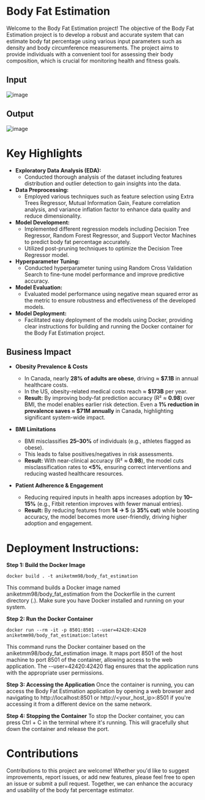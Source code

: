 # Body Fat Estimation
Welcome to the Body Fat Estimation project! The objective of the Body Fat Estimation project is to develop a robust and accurate system that can estimate body fat percentage using various input parameters such as density and body circumference measurements. The project aims to provide individuals with a convenient tool for assessing their body composition, which is crucial for monitoring health and fitness goals.

## Input
![image](https://github.com/Aniket-Mahindrakar/Body-Fat-Estimation/assets/25640390/e0a2a8ba-45bd-4b7f-903f-a9e217fd82a0)

## Output
![image](https://github.com/Aniket-Mahindrakar/Body-Fat-Estimation/assets/25640390/14912c09-498d-4981-aaa4-0b0378de9f25)

# Key Highlights
- **Exploratory Data Analysis (EDA):**
  - Conducted thorough analysis of the dataset including features distribution and outlier detection to gain insights into the data.
- **Data Preprocessing:**
  - Employed various techniques such as feature selection using Extra Trees Regressor, Mutual Information Gain, Feature correlation analysis, and variance inflation factor to enhance data quality and reduce dimensionality.
- **Model Development:**
  - Implemented different regression models including Decision Tree Regressor, Random Forest Regressor, and Support Vector Machines to predict body fat percentage accurately.
  - Utilized post-pruning techniques to optimize the Decision Tree Regressor model.
- **Hyperparameter Tuning:**
  - Conducted hyperparameter tuning using Random Cross Validation Search to fine-tune model performance and improve predictive accuracy.
- **Model Evaluation:** 
  - Evaluated model performance using negative mean squared error as the metric to ensure robustness and effectiveness of the developed models.
- **Model Deployment:**
  - Facilitated easy deployment of the models using Docker, providing clear instructions for building and running the Docker container for the Body Fat Estimation project.

## Business Impact

- **Obesity Prevalence & Costs**  
  - In Canada, nearly **28% of adults are obese**, driving ≈ **$7.1B** in annual healthcare costs.  
  - In the US, obesity-related medical costs reach ≈ **$173B** per year.  
  - **Result:** By improving body-fat prediction accuracy (R² ≈ **0.98**) over BMI, the model enables earlier risk detection. Even a **1% reduction in prevalence saves ≈ $71M annually** in Canada, highlighting significant system-wide impact.  

- **BMI Limitations**  
  - BMI misclassifies **25–30%** of individuals (e.g., athletes flagged as obese).  
  - This leads to false positives/negatives in risk assessments.  
  - **Result:** With near-clinical accuracy (R² ≈ **0.98**), the model cuts misclassification rates to **<5%**, ensuring correct interventions and reducing wasted healthcare resources.  

- **Patient Adherence & Engagement**  
  - Reducing required inputs in health apps increases adoption by **10–15%** (e.g., Fitbit retention improves with fewer manual entries).  
  - **Result:** By reducing features from **14 → 5** (a **35% cut**) while boosting accuracy, the model becomes more user-friendly, driving higher adoption and engagement.  

# Deployment Instructions:
**Step 1: Build the Docker Image**
``` linux
docker build . -t aniketmm98/body_fat_estimation
```
This command builds a Docker image named aniketmm98/body_fat_estimation from the Dockerfile in the current directory (.). Make sure you have Docker installed and running on your system.

**Step 2: Run the Docker Container**
``` linux
docker run --rm -it -p 8501:8501 --user=42420:42420 aniketmm98/body_fat_estimation:latest
```
This command runs the Docker container based on the aniketmm98/body_fat_estimation image. It maps port 8501 of the host machine to port 8501 of the container, allowing access to the web application. The --user=42420:42420 flag ensures that the application runs with the appropriate user permissions.

**Step 3: Accessing the Application**
Once the container is running, you can access the Body Fat Estimation application by opening a web browser and navigating to http://localhost:8501 or http://<your_host_ip>:8501 if you're accessing it from a different device on the same network.

**Step 4: Stopping the Container**
To stop the Docker container, you can press Ctrl + C in the terminal where it's running. This will gracefully shut down the container and release the port.

# Contributions
Contributions to this project are welcome! Whether you'd like to suggest improvements, report issues, or add new features, please feel free to open an issue or submit a pull request. Together, we can enhance the accuracy and usability of the body fat percentage estimator.

